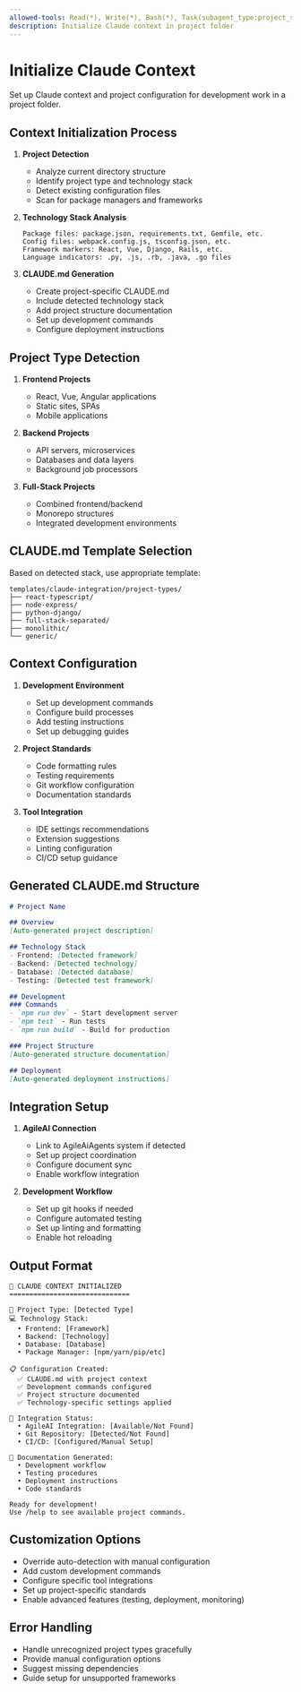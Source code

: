 ```yaml
---
allowed-tools: Read(*), Write(*), Bash(*), Task(subagent_type:project_state_manager_agent)
description: Initialize Claude context in project folder
---
```


# Initialize Claude Context

Set up Claude context and project configuration for development work in a project folder.

## Context Initialization Process

1. **Project Detection**
   - Analyze current directory structure
   - Identify project type and technology stack
   - Detect existing configuration files
   - Scan for package managers and frameworks

2. **Technology Stack Analysis**
   ```
   Package files: package.json, requirements.txt, Gemfile, etc.
   Config files: webpack.config.js, tsconfig.json, etc.  
   Framework markers: React, Vue, Django, Rails, etc.
   Language indicators: .py, .js, .rb, .java, .go files
   ```

3. **CLAUDE.md Generation**
   - Create project-specific CLAUDE.md
   - Include detected technology stack
   - Add project structure documentation
   - Set up development commands
   - Configure deployment instructions

## Project Type Detection

1. **Frontend Projects**
   - React, Vue, Angular applications
   - Static sites, SPAs
   - Mobile applications

2. **Backend Projects**  
   - API servers, microservices
   - Databases and data layers
   - Background job processors

3. **Full-Stack Projects**
   - Combined frontend/backend
   - Monorepo structures
   - Integrated development environments

## CLAUDE.md Template Selection

Based on detected stack, use appropriate template:
```
templates/claude-integration/project-types/
├── react-typescript/
├── node-express/
├── python-django/
├── full-stack-separated/
├── monolithic/
└── generic/
```

## Context Configuration

1. **Development Environment**
   - Set up development commands
   - Configure build processes
   - Add testing instructions
   - Set up debugging guides

2. **Project Standards**
   - Code formatting rules
   - Testing requirements
   - Git workflow configuration
   - Documentation standards

3. **Tool Integration**
   - IDE settings recommendations
   - Extension suggestions
   - Linting configuration
   - CI/CD setup guidance

## Generated CLAUDE.md Structure

```markdown
# Project Name

## Overview
[Auto-generated project description]

## Technology Stack
- Frontend: [Detected framework]
- Backend: [Detected technology]
- Database: [Detected database]
- Testing: [Detected test framework]

## Development
### Commands
- `npm run dev` - Start development server
- `npm test` - Run tests
- `npm run build` - Build for production

### Project Structure
[Auto-generated structure documentation]

## Deployment
[Auto-generated deployment instructions]
```

## Integration Setup

1. **AgileAI Connection**
   - Link to AgileAiAgents system if detected
   - Set up project coordination
   - Configure document sync
   - Enable workflow integration

2. **Development Workflow**
   - Set up git hooks if needed
   - Configure automated testing
   - Set up linting and formatting
   - Enable hot reloading

## Output Format

```
🚀 CLAUDE CONTEXT INITIALIZED
==============================

📁 Project Type: [Detected Type]
💻 Technology Stack:
  • Frontend: [Framework]
  • Backend: [Technology]
  • Database: [Database]
  • Package Manager: [npm/yarn/pip/etc]

📋 Configuration Created:
  ✅ CLAUDE.md with project context
  ✅ Development commands configured
  ✅ Project structure documented
  ✅ Technology-specific settings applied

🔗 Integration Status:
  • AgileAI Integration: [Available/Not Found]
  • Git Repository: [Detected/Not Found]  
  • CI/CD: [Configured/Manual Setup]

📖 Documentation Generated:
  • Development workflow
  • Testing procedures
  • Deployment instructions
  • Code standards

Ready for development!
Use /help to see available project commands.
```

## Customization Options

- Override auto-detection with manual configuration
- Add custom development commands  
- Configure specific tool integrations
- Set up project-specific standards
- Enable advanced features (testing, deployment, monitoring)

## Error Handling

- Handle unrecognized project types gracefully
- Provide manual configuration options
- Suggest missing dependencies
- Guide setup for unsupported frameworks